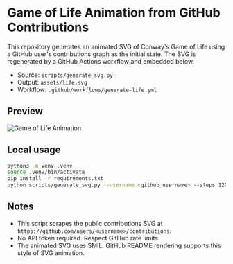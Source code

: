 # Game of Life Animation from GitHub Contributions

This repository generates an animated SVG of Conway's Game of Life using a GitHub user's contributions graph as the initial state. The SVG is regenerated by a GitHub Actions workflow and embedded below.

- Source: `scripts/generate_svg.py`
- Output: `assets/life.svg`
- Workflow: `.github/workflows/generate-life.yml`

## Preview

![Game of Life Animation](assets/life.svg)

## Local usage

```bash
python3 -m venv .venv
source .venv/bin/activate
pip install -r requirements.txt
python scripts/generate_svg.py --username <github_username> --steps 120 --frame-duration 0.08 --out assets/life.svg
```

## Notes
- This script scrapes the public contributions SVG at `https://github.com/users/<username>/contributions`.
- No API token required. Respect GitHub rate limits.
- The animated SVG uses SMIL. GitHub README rendering supports this style of SVG animation.
